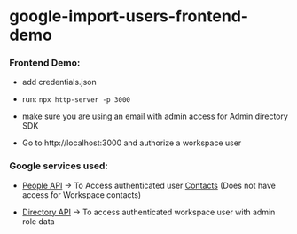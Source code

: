 # google-import-users-frontend-demo

### Frontend Demo:

- add credentials.json

- run: `npx http-server -p 3000`

- make sure you are using an email with admin access for Admin directory SDK

- Go to http://localhost:3000 and authorize a workspace user

### Google services used:

- [People API](https://developers.google.com/people) -> To Access authenticated user [Contacts](https://contacts.google.com/) (Does not have access for Workspace contacts)

- [Directory API](https://developers.google.com/admin-sdk/directory/v1/guides) -> To access authenticated workspace user with admin role data


